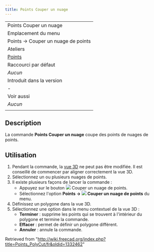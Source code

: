```yaml
---
title: Points Couper un nuage
---
```

|  |
| --- |
| Points Couper un nuage |
| Emplacement du menu |
| Points → Couper un nuage de points |
| Ateliers |
| [Points](/Points_Workbench/fr "Points Workbench/fr") |
| Raccourci par défaut |
| *Aucun* |
| Introduit dans la version |
| - |
| Voir aussi |
| *Aucun* |
|  |

## Description

La commande **Points Couper un nuage** coupe des points de nuages de points.

## Utilisation

1. Pendant la commande, la [vue 3D](/3D_view/fr "3D view/fr") ne peut pas être modifiée. Il est conseillé de commencer par aligner correctement la vue 3D.
2. Sélectionnez un ou plusieurs nuages de points.
3. Il existe plusieurs façons de lancer la commande :
   * Appuyez sur le bouton ![](/images/Points_PolyCut.svg) Couper un nuage de points.
   * Sélectionnez l'option **Points → ![](/images/Points_PolyCut.svg) Couper un nuage de points** du menu.
4. Définissez un polygone dans la vue 3D.
5. Sélectionnez une option dans le menu contextuel de la vue 3D :
   * **Terminer** : supprime les points qui se trouvent à l'intérieur du polygone et termine la commande.
   * **Effacer** : permet de définir un polygone différent.
   * **Annuler** : annule la commande.

Retrieved from "<http://wiki.freecad.org/index.php?title=Points_PolyCut/fr&oldid=1332462>"
